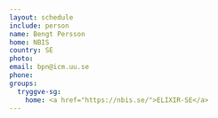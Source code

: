 ```yaml
---
layout: schedule
include: person
name: Bengt Persson
home: NBIS
country: SE
photo:
email: bpn@icm.uu.se
phone:
groups:
  tryggve-sg:
    home: <a href="https://nbis.se/">ELIXIR-SE</a>
---
```

